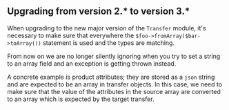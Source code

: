 

## Upgrading from version 2.* to version 3.*

When upgrading to the new major version of the `Transfer` module, it's necessary to make sure that everywhere the `$foo->fromArray($bar->toArray())` statement is used and the types are matching.

From now on we are no longer silently ignoring when you try to set a string to an array field and an exception is getting thrown instead.

A concrete example is product attributes; they are stored as a `json` string and are expected to be an array in transfer objects. In this case, we need to make sure that the value of the attributes in the source array are converted to an array which is expected by the target transfer.

